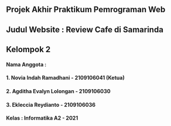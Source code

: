 ## Projek Akhir Praktikum Pemrograman Web 
## Judul Website : Review Cafe di Samarinda
## Kelompok 2
#### Nama Anggota : 
#### 1. Novia Indah Ramadhani - 2109106041 (Ketua)
#### 2. Agditha Evalyn Lolongan - 2109106030
#### 3. Ekleccia Reydianto - 2109106036
#### Kelas  : Informatika A2 - 2021
